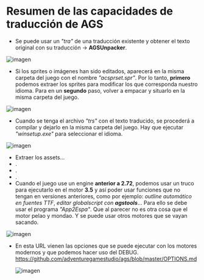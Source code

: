# Resumen de las capacidades de traducción de **AGS**

 - Se puede usar un *"tra"* de una traducción existente y obtener el texto original con su traducción -> **AGSUnpacker**.

![imagen](https://user-images.githubusercontent.com/63190654/206041391-7423ba97-020c-475f-8aa3-515f0e4369c0.png)

- Si los sprites o imágenes han sido editados, aparecerá en la misma carpeta del juego con el nombre *"acsprset.spr"*. Por lo tanto, **primero** podemos extraer los sprites para modificar los que corresponda nuestro idioma. Para en un **segundo** paso, volver a empacar y situarlo en la misma carpeta del juego.

![imagen](https://user-images.githubusercontent.com/63190654/206042209-e160b67d-8179-4d2d-9a96-16f8bc6ce6d4.png)

- Cuando se tenga el archivo *"trs"* con el texto traducido, se procederá a compilar y dejarlo en la misma carpeta del juego. Hay que ejecutar *"winsetup.exe"* para seleccionar el idioma.

![imagen](https://user-images.githubusercontent.com/63190654/206042877-cbf606bf-4c59-489e-b9b3-e89b8f3cad15.png)

- Extraer los assets...
- .
- .
- .
- Cuando el juego use un engine **anterior a 2.72**, podemos usar un truco para ejecutarlo en el motor **3.5** y así poder usar funciones que no tengan en versiones anteriores, como por ejemplo: *outline automático en fuentes TTF*, *editar globalscript con **agstools***... Para ello se debe usar el programa *"App2Espa"*. Que al parecer no es otra cosa  que el motor pelao y mondao. Y se puede usar otros motores que se vayan sacando.

![imagen](https://user-images.githubusercontent.com/63190654/206045052-a9ecfd45-a92c-4758-bf1d-3ab83b965e7a.png)

- En esta URL vienen las opciones que se puede ejecutar con los motores modernos y que podemos hacer uso del DEBUG.
https://github.com/adventuregamestudio/ags/blob/master/OPTIONS.md

  ![imagen](https://user-images.githubusercontent.com/63190654/206053367-bfc54859-2aba-405a-9900-d527fb247700.png)
